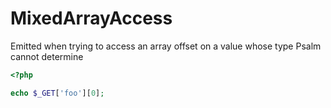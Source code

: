 # MixedArrayAccess

Emitted when trying to access an array offset on a value whose type Psalm cannot determine

```php
<?php

echo $_GET['foo'][0];
```
